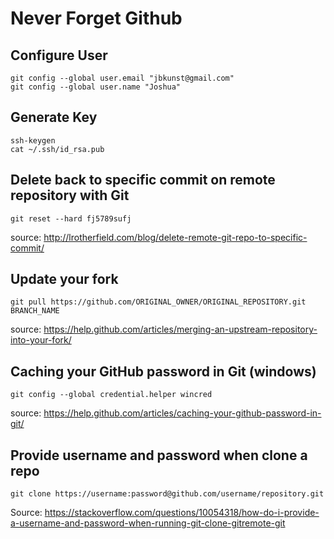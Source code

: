 # Never Forget Github

## Configure User
```
git config --global user.email "jbkunst@gmail.com"
git config --global user.name "Joshua"
```

## Generate Key
```
ssh-keygen
cat ~/.ssh/id_rsa.pub
```


## Delete back to specific commit on remote repository with Git
```
git reset --hard fj5789sufj
```
source: http://lrotherfield.com/blog/delete-remote-git-repo-to-specific-commit/

## Update your fork
```
git pull https://github.com/ORIGINAL_OWNER/ORIGINAL_REPOSITORY.git BRANCH_NAME
```
source: https://help.github.com/articles/merging-an-upstream-repository-into-your-fork/


## Caching your GitHub password in Git (windows)
```
git config --global credential.helper wincred
```
source: https://help.github.com/articles/caching-your-github-password-in-git/

## Provide username and password when clone a repo

```
git clone https://username:password@github.com/username/repository.git
```

Source: https://stackoverflow.com/questions/10054318/how-do-i-provide-a-username-and-password-when-running-git-clone-gitremote-git
